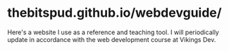 # thebitspud.github.io/webdevguide/
Here's a website I use as a reference and teaching tool. I will periodically update in accordance with the web development course at Vikings Dev.
